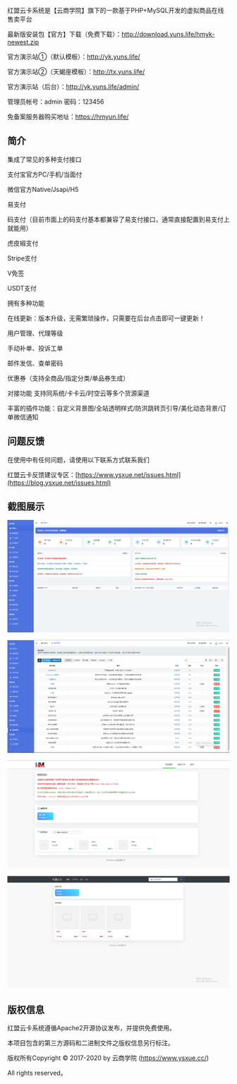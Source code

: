 红盟云卡系统是【云商学院】旗下的一款基于PHP+MySQL开发的虚拟商品在线售卖平台

最新版安装包【官方】下载（免费下载）：http://download.yuns.life/hmyk-newest.zip

官方演示站①（默认模板）：http://yk.yuns.life/

官方演示站②（天蝎座模板）：http://tx.yuns.life/

官方演示站（后台）：http://yk.yuns.life/admin/

管理员帐号：admin 密码：123456

免备案服务器购买地址：https://hmyun.life/

## 简介

集成了常见的多种支付接口

支付宝官方PC/手机/当面付

微信官方Native/Jsapi/H5

易支付

码支付（目前市面上的码支付基本都兼容了易支付接口，通常直接配置到易支付上就能用）

虎皮椒支付

Stripe支付

V免签

USDT支付

拥有多种功能

在线更新：版本升级，无需繁琐操作，只需要在后台点击即可一键更新！

用户管理、代理等级

手动补单、投诉工单

邮件发信、查单密码

优惠券（支持全商品/指定分类/单品券生成）

对接功能 支持同系统/卡卡云/时空云等多个货源渠道

丰富的插件功能：自定义背景图/全站透明样式/防洪跳转页引导/美化动态背景/订单微信通知


## 问题反馈

在使用中有任何问题，请使用以下联系方式联系我们

红盟云卡反馈建议专区：[https://www.ysxue.net/issues.html](https://blog.ysxue.net/issues.html)


## 截图展示
![后台首页](image/houtai.png)

![插件管理](image/plugin.png)

![默认模板](image/default.png)

![天蝎座模板](image/tianxie.png)



## 版权信息

红盟云卡系统遵循Apache2开源协议发布，并提供免费使用。

本项目包含的第三方源码和二进制文件之版权信息另行标注。

版权所有Copyright © 2017-2020 by 云商学院 (https://www.ysxue.cc/)

All rights reserved。
